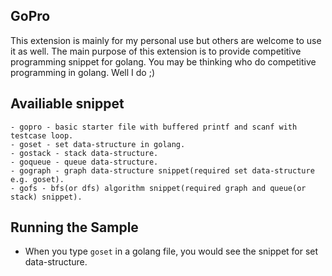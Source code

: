 ## GoPro
This extension is mainly for my personal use but others are welcome to use it as well.
The main purpose of this extension is to provide competitive programming snippet for golang.
You may be thinking who do competitive programming in golang. Well I do ;)

## Availiable snippet
    - gopro - basic starter file with buffered printf and scanf with testcase loop.
    - goset - set data-structure in golang.
    - gostack - stack data-structure.
    - goqueue - queue data-structure.
    - gograph - graph data-structure snippet(required set data-structure e.g. goset).
    - gofs - bfs(or dfs) algorithm snippet(required graph and queue(or stack) snippet).

## Running the Sample

- When you type `goset` in a golang file, you would see the snippet for set data-structure.